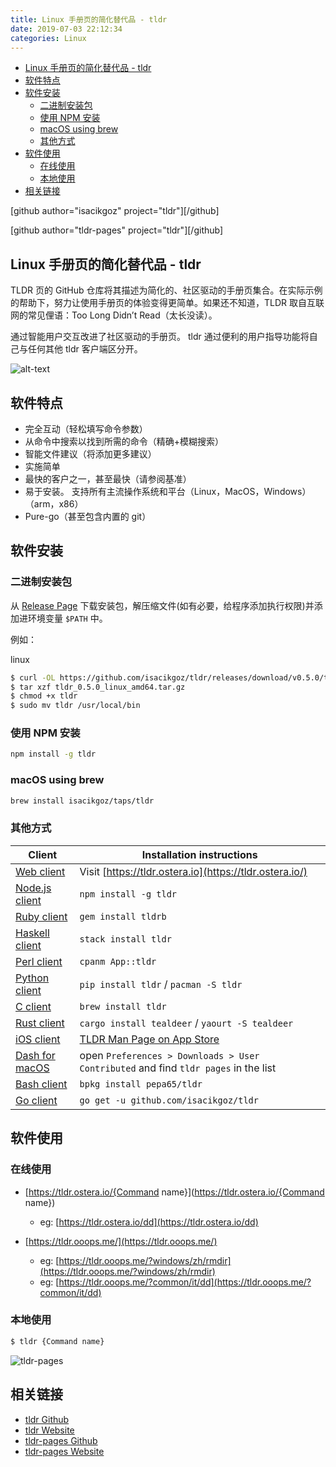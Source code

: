 ```yaml
---
title: Linux 手册页的简化替代品 - tldr
date: 2019-07-03 22:12:34
categories: Linux
---
```


<!-- more -->

<!-- TOC -->

- [Linux 手册页的简化替代品 - tldr](#linux-手册页的简化替代品---tldr)
- [软件特点](#软件特点)
- [软件安装](#软件安装)
  - [二进制安装包](#二进制安装包)
  - [使用 NPM 安装](#使用-npm-安装)
  - [macOS using brew](#macos-using-brew)
  - [其他方式](#其他方式)
- [软件使用](#软件使用)
  - [在线使用](#在线使用)
  - [本地使用](#本地使用)
- [相关链接](#相关链接)

<!-- /TOC -->

[github author="isacikgoz" project="tldr"][/github]

[github author="tldr-pages" project="tldr"][/github]

<a id="markdown-linux-手册页的简化替代品---tldr" name="linux-手册页的简化替代品---tldr"></a>

## Linux 手册页的简化替代品 - tldr

TLDR 页的 GitHub 仓库将其描述为简化的、社区驱动的手册页集合。在实际示例的帮助下，努力让使用手册页的体验变得更简单。如果还不知道，TLDR 取自互联网的常见俚语：Too Long Didn’t Read（太长没读）。

通过智能用户交互改进了社区驱动的手册页。 tldr 通过便利的用户指导功能将自己与任何其他 tldr 客户端区分开。

![alt-text](https://isacikgoz.me/tldr/images/screenplay.gif)

<a id="markdown-软件特点" name="软件特点"></a>

## 软件特点

- 完全互动（轻松填写命令参数）
- 从命令中搜索以找到所需的命令（精确+模糊搜索）
- 智能文件建议（将添加更多建议）
- 实施简单
- 最快的客户之一，甚至最快（请参阅基准）
- 易于安装。 支持所有主流操作系统和平台（Linux，MacOS，Windows）（arm，x86）
- Pure-go（甚至包含内置的 git）

<a id="markdown-软件安装" name="软件安装"></a>

## 软件安装

<a id="markdown-二进制安装包" name="二进制安装包"></a>

### 二进制安装包

从 [Release Page](https://github.com/isacikgoz/tldr/releases) 下载安装包，解压缩文件(如有必要，给程序添加执行权限)并添加进环境变量 `$PATH` 中。

例如：

linux

```bash
$ curl -OL https://github.com/isacikgoz/tldr/releases/download/v0.5.0/tldr_0.5.0_linux_amd64.tar.gz
$ tar xzf tldr_0.5.0_linux_amd64.tar.gz
$ chmod +x tldr
$ sudo mv tldr /usr/local/bin
```

<a id="markdown-使用-npm-安装" name="使用-npm-安装"></a>

### 使用 NPM 安装

```bash
npm install -g tldr
```

<a id="markdown-macos-using-brew" name="macos-using-brew"></a>

### macOS using brew

```bash
brew install isacikgoz/taps/tldr
```

<a id="markdown-其他方式" name="其他方式"></a>

### 其他方式

| Client                                                              | Installation instructions                                                           |
| ------------------------------------------------------------------- | ----------------------------------------------------------------------------------- |
| [Web client](https://github.com/ostera/tldr.jsx)                    | Visit [https://tldr.ostera.io](https://tldr.ostera.io/)                             |
| [Node.js client](https://github.com/tldr-pages/tldr-node-client)    | `npm install -g tldr`                                                               |
| [Ruby client](https://github.com/YellowApple/tldrb)                 | `gem install tldrb`                                                                 |
| [Haskell client](https://github.com/psibi/tldr-hs)                  | `stack install tldr`                                                                |
| [Perl client](https://github.com/skaji/perl-tldr)                   | `cpanm App::tldr`                                                                   |
| [Python client](https://github.com/tldr-pages/tldr-python-client)   | `pip install tldr` / `pacman -S tldr`                                               |
| [C client](https://github.com/tldr-pages/tldr-c-client)             | `brew install tldr`                                                                 |
| [Rust client](https://github.com/dbrgn/tealdeer/)                   | `cargo install tealdeer` / `yaourt -S tealdeer`                                     |
| [iOS client](https://github.com/freesuraj/TLDR)                     | [TLDR Man Page on App Store](https://appsto.re/sg/IQ0-_.i)                          |
| [Dash for macOS](https://github.com/Moddus/tldr-python-dash-docset) | open `Preferences > Downloads > User Contributed` and find `tldr pages` in the list |
| [Bash client](https://github.com/pepa65/tldr-bash-client)           | `bpkg install pepa65/tldr`                                                          |
| [Go client](https://github.com/isacikgoz/tldr)                      | `go get -u github.com/isacikgoz/tldr`                                               |

<a id="markdown-软件使用" name="软件使用"></a>

## 软件使用

<a id="markdown-在线使用" name="在线使用"></a>

### 在线使用

- [https://tldr.ostera.io/{Command name}](https://tldr.ostera.io/{Command name})

  - eg: [https://tldr.ostera.io/dd](https://tldr.ostera.io/dd)

- [https://tldr.ooops.me/](https://tldr.ooops.me/)
  - eg: [https://tldr.ooops.me/?windows/zh/rmdir](https://tldr.ooops.me/?windows/zh/rmdir)
  - eg: [https://tldr.ooops.me/?common/it/dd](https://tldr.ooops.me/?common/it/dd)

<a id="markdown-本地使用" name="本地使用"></a>

### 本地使用

```bash
$ tldr {Command name}
```

![tldr-pages](https://cdn.jsdelivr.net/gh/tldr-pages/tldr/images/screenshot.png)

<a id="markdown-相关链接" name="相关链接"></a>

## 相关链接

- [tldr Github](https://github.com/isacikgoz/tldr)
- [tldr Website](https://isacikgoz.me/tldr/)
- [tldr-pages Github](https://github.com/tldr-pages/tldr)
- [tldr-pages Website](https://tldr.sh/)
